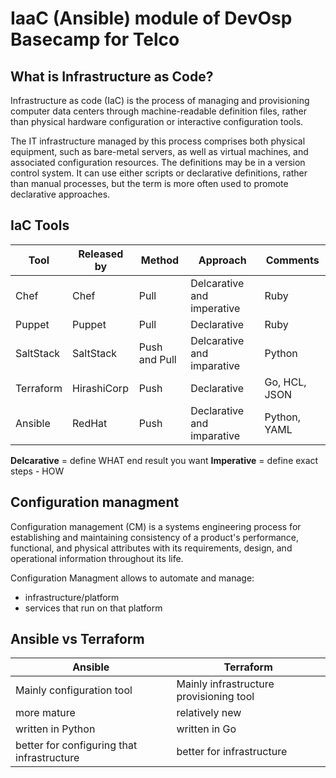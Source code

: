 # IaaC (Ansible) module of DevOsp Basecamp for Telco

## What is Infrastructure as Code?

Infrastructure as code (IaC) is the process of managing and provisioning computer data centers through machine-readable definition files, rather than physical hardware configuration or interactive configuration tools.

The IT infrastructure managed by this process comprises both physical equipment, such as bare-metal servers, as well as virtual machines, and associated configuration resources. The definitions may be in a version control system. It can use either scripts or declarative definitions, rather than manual processes, but the term is more often used to promote declarative approaches.

## IaC Tools

| Tool      | Released by | Method        | Approach                   | Comments      |
|-----------|-------------|---------------|----------------------------|---------------|
| Chef      | Chef        | Pull          | Delcarative and imperative | Ruby          |
| Puppet    | Puppet      | Pull          | Declarative                | Ruby          |
| SaltStack | SaltStack   | Push and Pull | Delcarative and imparative | Python        |
| Terraform | HirashiCorp | Push          | Declarative                | Go, HCL, JSON |
| Ansible   | RedHat      | Push          | Declarative and imparative | Python, YAML  |

**Delcarative** = define WHAT end result you want
**Imperative** = define exact steps - HOW

## Configuration managment

Configuration management (CM) is a systems engineering process for establishing and maintaining consistency of a product's performance, functional, and physical attributes with its requirements, design, and operational information throughout its life.

Configuration Managment allows to automate and manage:
- infrastructure/platform
- services that run on that platform

## Ansible vs Terraform

| Ansible             | Terraform                      |
|---------------------|--------------------------------|
|Mainly configuration tool|Mainly infrastructure provisioning tool|
|more mature          |relatively new                  |
written in Python     |written in Go                   |
|better for configuring that infrastructure|better for infrastructure|
